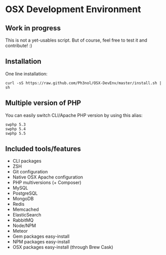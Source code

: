 # OSX Development Environment

## Work in progress

This is not a yet-usables script.
But of course, feel free to test it and contribute! :)

## Installation

One line installation:

```
curl -sS https://raw.github.com/Ph3nol/OSX-DevEnv/master/install.sh | sh
```

## Multiple version of PHP

You can easily switch CLI/Apache PHP version by using this alias:

```
swphp 5.3
swphp 5.4
swphp 5.5
```

## Included tools/features

* CLI packages
* ZSH
* Git configuration
* Native OSX Apache configuration
* PHP multiversions (+ Composer)
* MySQL
* PostgreSQL
* MongoDB
* Redis
* Memcached
* ElasticSearch
* RabbitMQ
* Node/NPM
* Meteor
* Gem packages easy-install
* NPM packages easy-install
* OSX packages easy-install (through Brew Cask)

